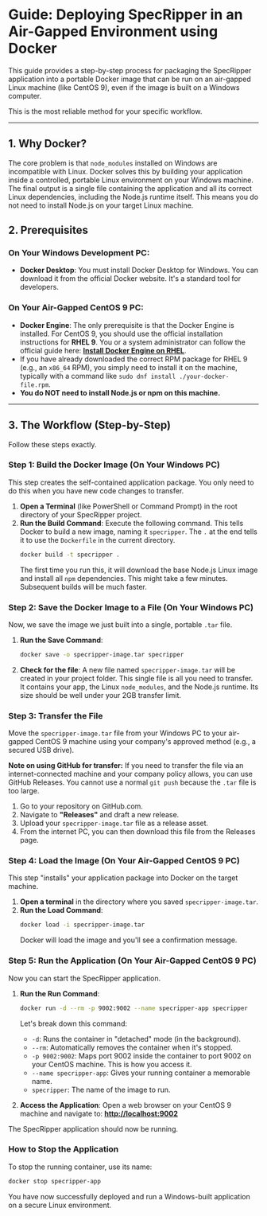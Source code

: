 # Guide: Deploying SpecRipper in an Air-Gapped Environment using Docker

This guide provides a step-by-step process for packaging the SpecRipper application into a portable Docker image that can be run on an air-gapped Linux machine (like CentOS 9), even if the image is built on a Windows computer.

This is the most reliable method for your specific workflow.

---

## 1. Why Docker?

The core problem is that `node_modules` installed on Windows are incompatible with Linux. Docker solves this by building your application inside a controlled, portable Linux environment on your Windows machine. The final output is a single file containing the application and all its correct Linux dependencies, including the Node.js runtime itself. This means you do not need to install Node.js on your target Linux machine.

## 2. Prerequisites

### On Your Windows Development PC:
- **Docker Desktop**: You must install Docker Desktop for Windows. You can download it from the official Docker website. It's a standard tool for developers.

### On Your Air-Gapped CentOS 9 PC:
- **Docker Engine**: The only prerequisite is that the Docker Engine is installed. For CentOS 9, you should use the official installation instructions for **RHEL 9**. You or a system administrator can follow the official guide here: **[Install Docker Engine on RHEL](https://docs.docker.com/engine/install/rhel/)**.
- If you have already downloaded the correct RPM package for RHEL 9 (e.g., an `x86_64` RPM), you simply need to install it on the machine, typically with a command like `sudo dnf install ./your-docker-file.rpm`.
- **You do NOT need to install Node.js or npm on this machine.**

---

## 3. The Workflow (Step-by-Step)

Follow these steps exactly.

### Step 1: Build the Docker Image (On Your Windows PC)

This step creates the self-contained application package. You only need to do this when you have new code changes to transfer.

1.  **Open a Terminal** (like PowerShell or Command Prompt) in the root directory of your SpecRipper project.
2.  **Run the Build Command**: Execute the following command. This tells Docker to build a new image, naming it `specripper`. The `.` at the end tells it to use the `Dockerfile` in the current directory.
    ```bash
    docker build -t specripper .
    ```
    The first time you run this, it will download the base Node.js Linux image and install all `npm` dependencies. This might take a few minutes. Subsequent builds will be much faster.

### Step 2: Save the Docker Image to a File (On Your Windows PC)

Now, we save the image we just built into a single, portable `.tar` file.

1.  **Run the Save Command**:
    ```bash
    docker save -o specripper-image.tar specripper
    ```
2.  **Check for the file**: A new file named `specripper-image.tar` will be created in your project folder. This single file is all you need to transfer. It contains your app, the Linux `node_modules`, and the Node.js runtime. Its size should be well under your 2GB transfer limit.

### Step 3: Transfer the File

Move the `specripper-image.tar` file from your Windows PC to your air-gapped CentOS 9 machine using your company's approved method (e.g., a secured USB drive).

**Note on using GitHub for transfer:**
If you need to transfer the file via an internet-connected machine and your company policy allows, you can use GitHub Releases. You cannot use a normal `git push` because the `.tar` file is too large.
1. Go to your repository on GitHub.com.
2. Navigate to **"Releases"** and draft a new release.
3. Upload your `specripper-image.tar` file as a release asset.
4. From the internet PC, you can then download this file from the Releases page.

### Step 4: Load the Image (On Your Air-Gapped CentOS 9 PC)

This step "installs" your application package into Docker on the target machine.

1.  **Open a terminal** in the directory where you saved `specripper-image.tar`.
2.  **Run the Load Command**:
    ```bash
    docker load -i specripper-image.tar
    ```
    Docker will load the image and you'll see a confirmation message.

### Step 5: Run the Application (On Your Air-Gapped CentOS 9 PC)

Now you can start the SpecRipper application.

1.  **Run the Run Command**:
    ```bash
    docker run -d --rm -p 9002:9002 --name specripper-app specripper
    ```
    Let's break down this command:
    - `-d`: Runs the container in "detached" mode (in the background).
    - `--rm`: Automatically removes the container when it's stopped.
    - `-p 9002:9002`: Maps port 9002 inside the container to port 9002 on your CentOS machine. This is how you access it.
    - `--name specripper-app`: Gives your running container a memorable name.
    - `specripper`: The name of the image to run.

2.  **Access the Application**: Open a web browser on your CentOS 9 machine and navigate to:
    **[http://localhost:9002](http://localhost:9002)**

The SpecRipper application should now be running.

### How to Stop the Application

To stop the running container, use its name:
```bash
docker stop specripper-app
```

You have now successfully deployed and run a Windows-built application on a secure Linux environment.
